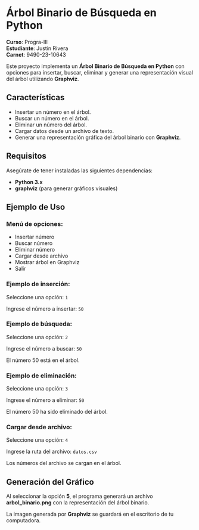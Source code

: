 # Árbol Binario de Búsqueda en Python

**Curso**: Progra-III  
**Estudiante**: Justin Rivera  
**Carnet**: 9490-23-10643

Este proyecto implementa un **Árbol Binario de Búsqueda en Python** con opciones para insertar, buscar, eliminar y generar una representación visual del árbol utilizando **Graphviz**.

## Características

- Insertar un número en el árbol.
- Buscar un número en el árbol.
- Eliminar un número del árbol.
- Cargar datos desde un archivo de texto.
- Generar una representación gráfica del árbol binario con **Graphviz**.

## Requisitos

Asegúrate de tener instaladas las siguientes dependencias:

- **Python 3.x**
- **graphviz** (para generar gráficos visuales)
  
## Ejemplo de Uso

### Menú de opciones:
- Insertar número
- Buscar número
- Eliminar número
- Cargar desde archivo
- Mostrar árbol en Graphviz
- Salir

### Ejemplo de inserción:
Seleccione una opción: `1`

Ingrese el número a insertar: `50`

### Ejemplo de búsqueda:
Seleccione una opción: `2`

Ingrese el número a buscar: `50`

El número 50 está en el árbol.

### Ejemplo de eliminación:
Seleccione una opción: `3`

Ingrese el número a eliminar: `50`

El número 50 ha sido eliminado del árbol.

### Cargar desde archivo:
Seleccione una opción: `4`

Ingrese la ruta del archivo: `datos.csv`

Los números del archivo se cargan en el árbol.

## Generación del Gráfico

Al seleccionar la opción **5**, el programa generará un archivo **arbol_binario.png** con la representación del árbol binario.

La imagen generada por **Graphviz** se guardará en el escritorio de tu computadora.


